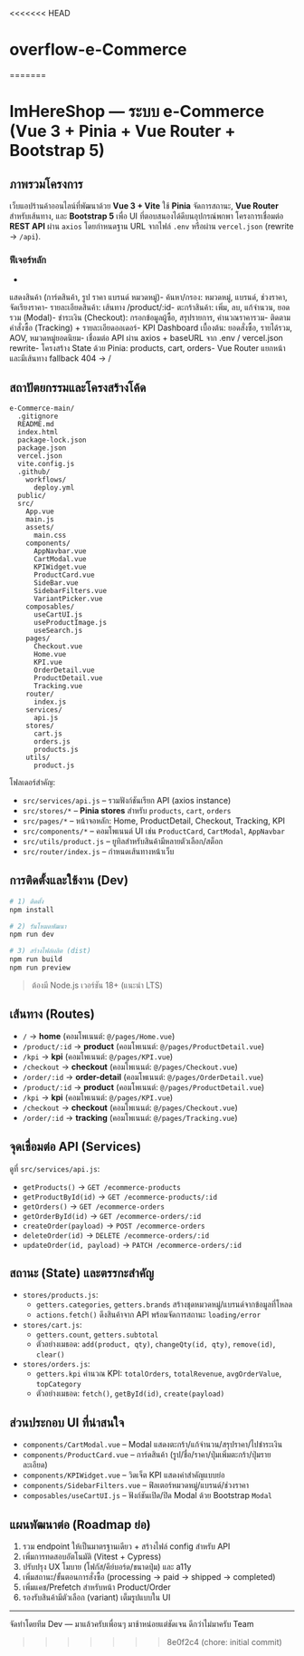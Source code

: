 <<<<<<< HEAD
# overflow-e-Commerce
=======
# ImHereShop — ระบบ e‑Commerce (Vue 3 + Pinia + Vue Router + Bootstrap 5)

## ภาพรวมโครงการ
เว็บแอปร้านค้าออนไลน์ที่พัฒนาด้วย **Vue 3 + Vite** ใช้ **Pinia** จัดการสถานะ, **Vue Router** สำหรับเส้นทาง, และ **Bootstrap 5** เพื่อ UI ที่ตอบสนองได้ดีบนอุปกรณ์พกพา โครงการเชื่อมต่อ **REST API** ผ่าน `axios` โดยกำหนดฐาน URL จากไฟล์ `.env` หรือผ่าน `vercel.json` (rewrite → `/api`).

### ฟีเจอร์หลัก
- 
แสดงสินค้า (การ์ดสินค้า, รูป ราคา แบรนด์ หมวดหมู่)- ค้นหา/กรอง: หมวดหมู่, แบรนด์, ช่วงราคา, จัดเรียงราคา- รายละเอียดสินค้า: เส้นทาง /product/:id- ตะกร้าสินค้า: เพิ่ม, ลบ, แก้จำนวน, ยอดรวม (Modal)- ชำระเงิน (Checkout): กรอกข้อมูลผู้ซื้อ, สรุปรายการ, คำนวณราคารวม- ติดตามคำสั่งซื้อ (Tracking) + รายละเอียดออเดอร์- KPI Dashboard เบื้องต้น: ยอดสั่งซื้อ, รายได้รวม, AOV, หมวดหมู่ยอดนิยม- เชื่อมต่อ API ผ่าน axios + baseURL จาก .env / vercel.json rewrite- โครงสร้าง State ด้วย Pinia: products, cart, orders- Vue Router แยกหน้าและมีเส้นทาง fallback 404 → /

## สถาปัตยกรรมและโครงสร้างโค้ด
```
e-Commerce-main/
  .gitignore
  README.md
  index.html
  package-lock.json
  package.json
  vercel.json
  vite.config.js
  .github/
    workflows/
      deploy.yml
  public/
  src/
    App.vue
    main.js
    assets/
      main.css
    components/
      AppNavbar.vue
      CartModal.vue
      KPIWidget.vue
      ProductCard.vue
      SideBar.vue
      SidebarFilters.vue
      VariantPicker.vue
    composables/
      useCartUI.js
      useProductImage.js
      useSearch.js
    pages/
      Checkout.vue
      Home.vue
      KPI.vue
      OrderDetail.vue
      ProductDetail.vue
      Tracking.vue
    router/
      index.js
    services/
      api.js
    stores/
      cart.js
      orders.js
      products.js
    utils/
      product.js
```

โฟลเดอร์สำคัญ:
- `src/services/api.js` – รวมฟังก์ชันเรียก API (axios instance)
- `src/stores/*` – **Pinia stores** สำหรับ `products`, `cart`, `orders`
- `src/pages/*` – หน้าจอหลัก: Home, ProductDetail, Checkout, Tracking, KPI
- `src/components/*` – คอมโพเนนต์ UI เช่น `ProductCard`, `CartModal`, `AppNavbar`
- `src/utils/product.js` – ยูทิลสำหรับสินค้ามีหลายตัวเลือก/สต็อก
- `src/router/index.js` – กำหนดเส้นทางหน้าเว็บ

## การติดตั้งและใช้งาน (Dev)
```bash
# 1) ติดตั้ง
npm install

# 2) รันโหมดพัฒนา
npm run dev

# 3) สร้างไฟล์ผลิต (dist)
npm run build
npm run preview
```
> ต้องมี Node.js เวอร์ชัน 18+ (แนะนำ LTS)

## เส้นทาง (Routes)
- `/` → **home** (คอมโพเนนต์: `@/pages/Home.vue`)
- `/product/:id` → **product** (คอมโพเนนต์: `@/pages/ProductDetail.vue`)
- `/kpi` → **kpi** (คอมโพเนนต์: `@/pages/KPI.vue`)
- `/checkout` → **checkout** (คอมโพเนนต์: `@/pages/Checkout.vue`)
- `/order/:id` → **order-detail** (คอมโพเนนต์: `@/pages/OrderDetail.vue`)
- `/product/:id` → **product** (คอมโพเนนต์: `@/pages/ProductDetail.vue`)
- `/kpi` → **kpi** (คอมโพเนนต์: `@/pages/KPI.vue`)
- `/checkout` → **checkout** (คอมโพเนนต์: `@/pages/Checkout.vue`)
- `/order/:id` → **tracking** (คอมโพเนนต์: `@/pages/Tracking.vue`)

## จุดเชื่อมต่อ API (Services)
ดูที่ `src/services/api.js`:
- `getProducts()` → `GET /ecommerce-products`
- `getProductById(id)` → `GET /ecommerce-products/:id`
- `getOrders()` → `GET /ecommerce-orders`
- `getOrderById(id)` → `GET /ecommerce-orders/:id`
- `createOrder(payload)` → `POST /ecommerce-orders`
- `deleteOrder(id)` → `DELETE /ecommerce-orders/:id`
- `updateOrder(id, payload)` → `PATCH /ecommerce-orders/:id`


## สถานะ (State) และตรรกะสำคัญ
- `stores/products.js`:
  - `getters.categories`, `getters.brands` สร้างชุดหมวดหมู่/แบรนด์จากข้อมูลที่โหลด
  - `actions.fetch()` ดึงสินค้าจาก API พร้อมจัดการสถานะ `loading/error`
- `stores/cart.js`:
  - `getters.count`, `getters.subtotal`
  - ตัวอย่างเมธอด: `add(product, qty)`, `changeQty(id, qty)`, `remove(id)`, `clear()`
- `stores/orders.js`:
  - `getters.kpi` คำนวณ KPI: `totalOrders`, `totalRevenue`, `avgOrderValue`, `topCategory`
  - ตัวอย่างเมธอด: `fetch()`, `getById(id)`, `create(payload)`

## ส่วนประกอบ UI ที่น่าสนใจ
- `components/CartModal.vue` – Modal แสดงตะกร้า/แก้จำนวน/สรุปราคา/ไปชำระเงิน
- `components/ProductCard.vue` – การ์ดสินค้า (รูป/ชื่อ/ราคา/ปุ่มเพิ่มตะกร้า/ปุ่มรายละเอียด)
- `components/KPIWidget.vue` – วิดเจ็ต KPI แสดงค่าสำคัญแบบย่อ
- `components/SidebarFilters.vue` – ฟิลเตอร์หมวดหมู่/แบรนด์/ช่วงราคา
- `composables/useCartUI.js` – ฟังก์ชันเปิด/ปิด Modal ด้วย Bootstrap `Modal`

## แผนพัฒนาต่อ (Roadmap ย่อ)
1. รวม endpoint ให้เป็นมาตรฐานเดียว + สร้างไฟล์ config สำหรับ API
2. เพิ่มการทดสอบอัตโนมัติ (Vitest + Cypress)
3. ปรับปรุง UX โมบาย (โฟกัส/คีย์บอร์ด/ขนาดปุ่ม) และ a11y
4. เพิ่มสถานะ/ขั้นตอนการสั่งซื้อ (processing → paid → shipped → completed)
5. เพิ่มแคช/Prefetch สำหรับหน้า Product/Order
6. รองรับสินค้ามีตัวเลือก (variant) เต็มรูปแบบใน UI

---
จัดทำโดยทีม Dev — มาแล้วครับเพื่อนๆ มาช้าหน่อยแต่ชัดเจน ดีกว่าไม่มาครับ Team
>>>>>>> 8e0f2c4 (chore: initial commit)

